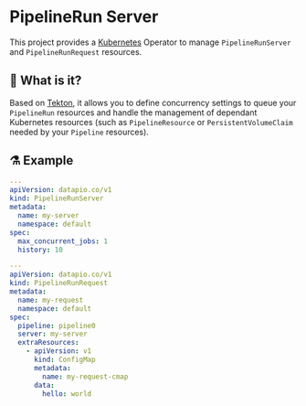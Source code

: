 # PipelineRun Server

This project provides a [Kubernetes](https://kubernetes.io) Operator to manage
`PipelineRunServer` and `PipelineRunRequest` resources.

## 🔎 What is it?

Based on [Tekton](https://tekton.dev), it allows you to define concurrency
settings to queue your `PipelineRun` resources and handle the management of
dependant Kubernetes resources (such as `PipelineResource` or
`PersistentVolumeClaim` needed by your `Pipeline` resources).

## ⚗️ Example

```yaml
---
apiVersion: datapio.co/v1
kind: PipelineRunServer
metadata:
  name: my-server
  namespace: default
spec:
  max_concurrent_jobs: 1
  history: 10

---
apiVersion: datapio.co/v1
kind: PipelineRunRequest
metadata:
  name: my-request
  namespace: default
spec:
  pipeline: pipeline0
  server: my-server
  extraResources:
    - apiVersion: v1
      kind: ConfigMap
      metadata:
        name: my-request-cmap
      data:
        hello: world
```
